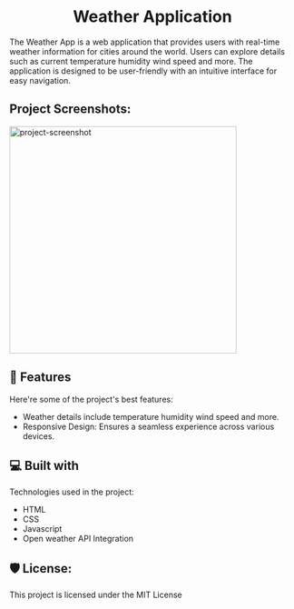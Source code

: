 <h1 align="center" id="title">Weather Application</h1>

<p id="description">The Weather App is a web application that provides users with real-time weather information for cities around the world. Users can explore details such as current temperature humidity wind speed and more. The application is designed to be user-friendly with an intuitive interface for easy navigation.</p>

<h2>Project Screenshots:</h2>

<img src="https://github.com/Navanitharan/WeatherApp2/assets/102136576/33be3b48-9352-437d-9ca4-6357bf19db64" alt="project-screenshot" width="400" height="400/">

  
  
<h2>🧐 Features</h2>

Here're some of the project's best features:

*   Weather details include temperature humidity wind speed and more.
*   Responsive Design: Ensures a seamless experience across various devices.

  
  
<h2>💻 Built with</h2>

Technologies used in the project:

*   HTML
*   CSS
*   Javascript
*   Open weather API Integration

<h2>🛡️ License:</h2>

This project is licensed under the MIT License
